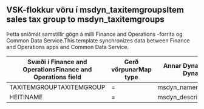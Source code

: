 ## <a name="item-sales-tax-group-to-msdyn_taxitemgroups"></a><span data-ttu-id="c174d-101">VSK-flokkur vöru í msdyn_taxitemgroups</span><span class="sxs-lookup"><span data-stu-id="c174d-101">Item sales tax group to msdyn_taxitemgroups</span></span>

<span data-ttu-id="c174d-102">Þetta sniðmát samstillir gögn á milli Finance and Operations -forrita og Common Data Service.</span><span class="sxs-lookup"><span data-stu-id="c174d-102">This template synchronizes data between Finance and Operations apps and Common Data Service.</span></span>

<span data-ttu-id="c174d-103">Svæði í Finance and Operations</span><span class="sxs-lookup"><span data-stu-id="c174d-103">Finance and Operations field</span></span> | <span data-ttu-id="c174d-104">Gerð vörpunar</span><span class="sxs-lookup"><span data-stu-id="c174d-104">Map type</span></span> | <span data-ttu-id="c174d-105">Annar Dynamics 365 reitur</span><span class="sxs-lookup"><span data-stu-id="c174d-105">Other Dynamics 365 field</span></span> | <span data-ttu-id="c174d-106">Sjálfgildi</span><span class="sxs-lookup"><span data-stu-id="c174d-106">Default value</span></span>
---|---|---|---
<span data-ttu-id="c174d-107">TAXITEMGROUP</span><span class="sxs-lookup"><span data-stu-id="c174d-107">TAXITEMGROUP</span></span> | = | <span data-ttu-id="c174d-108">msdyn_name</span><span class="sxs-lookup"><span data-stu-id="c174d-108">msdyn_name</span></span> | 
<span data-ttu-id="c174d-109">HEITI</span><span class="sxs-lookup"><span data-stu-id="c174d-109">NAME</span></span> | = | <span data-ttu-id="c174d-110">msdyn_description</span><span class="sxs-lookup"><span data-stu-id="c174d-110">msdyn_description</span></span> | 
